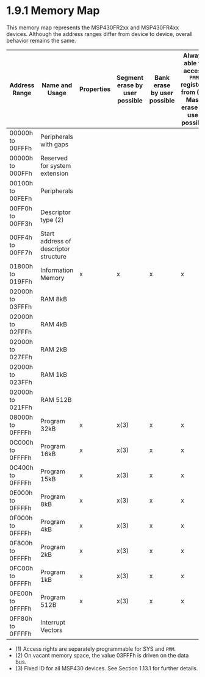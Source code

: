 # 1.9.1 Memory Map

This memory map represents the MSP430FR2xx and MSP430FR4xx devices. Although the address ranges differ from device to device, overall behavior remains the same.

| Address Range    | Name and Usage                        | Properties | Segment erase by user possible | Bank erase by user possible | Always able to access `PMM` registers from (1), Mass erase by user possible | Protectable for read and write accesses | Generates PUC on fetch access | Can generate NMI on read, write, or fetch |
| ---------------- | ------------------------------------- | ---------- | ------------------------------ | --------------------------- | ---------------------------------------------------------------------------- | --------------------------------------- | ----------------------------- | ----------------------------------------- |
| 00000h to 00FFFh | Peripherals with gaps                 |            |                                |                             |                                                                              |                                         |                               |                                           |
| 00000h to 000FFh | Reserved for system extension         |            |                                |                             |                                                                              |                                         |                               |                                           |
| 00100h to 00FEFh | Peripherals                           |            |                                |                             |                                                                              |                                         | x                             |                                           |
| 00FF0h to 00FF3h | Descriptor type (2)                   |            |                                |                             |                                                                              |                                         | x                             |                                           |
| 00FF4h to 00FF7h | Start address of descriptor structure |            |                                |                             |                                                                              |                                         | x                             |                                           |
| 01800h to 019FFh | Information Memory                    | x          | x                              | x                           | x                                                                            | x                                       |                               |                                           |
| 02000h to 03FFFh | RAM 8kB                               |            |                                |                             |                                                                              |                                         |                               |                                           |
| 02000h to 02FFFh | RAM 4kB                               |            |                                |                             |                                                                              |                                         |                               |                                           |
| 02000h to 027FFh | RAM 2kB                               |            |                                |                             |                                                                              |                                         |                               |                                           |
| 02000h to 023FFh | RAM 1kB                               |            |                                |                             |                                                                              |                                         |                               |                                           |
| 02000h to 021FFh | RAM 512B                              |            |                                |                             |                                                                              |                                         |                               |                                           |
| 08000h to 0FFFFh | Program 32kB                          | x          | x(3)                           | x                           | x                                                                            | x                                       |                               |                                           |
| 0C000h to 0FFFFh | Program 16kB                          | x          | x(3)                           | x                           | x                                                                            | x                                       |                               |                                           |
| 0C400h to 0FFFFh | Program 15kB                          | x          | x(3)                           | x                           | x                                                                            | x                                       |                               |                                           |
| 0E000h to 0FFFFh | Program 8kB                           | x          | x(3)                           | x                           | x                                                                            | x                                       |                               |                                           |
| 0F000h to 0FFFFh | Program 4kB                           | x          | x(3)                           | x                           | x                                                                            | x                                       |                               |                                           |
| 0F800h to 0FFFFh | Program 2kB                           | x          | x(3)                           | x                           | x                                                                            | x                                       |                               |                                           |
| 0FC00h to 0FFFFh | Program 1kB                           | x          | x(3)                           | x                           | x                                                                            | x                                       |                               |                                           |
| 0FE00h to 0FFFFh | Program 512B                          | x          | x(3)                           | x                           | x                                                                            | x                                       |                               |                                           |
| 0FF80h to 0FFFFh | Interrupt Vectors                     |            |                                |                             |                                                                              |                                         |                               |                                           |

- (1) Access rights are separately programmable for SYS and `PMM`.
- (2) On vacant memory space, the value 03FFFh is driven on the data bus.
- (3) Fixed ID for all MSP430 devices. See Section 1.13.1 for further details.


